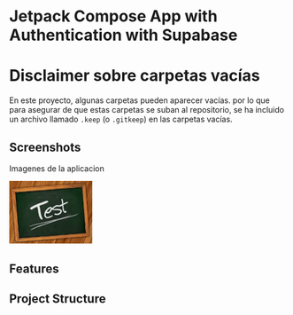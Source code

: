# Jetpack Compose App with Authentication with Supabase


# Disclaimer sobre carpetas vacías

En este proyecto, algunas carpetas pueden aparecer vacías. 
por lo que para asegurar de que estas carpetas se suban al repositorio, 
se ha incluido un archivo llamado `.keep` (o `.gitkeep`) en las carpetas vacías.


## Screenshots

Imagenes de la aplicacion 


<div align="left">
  <img src="docs/screenshots/test_prueba.jpg" width="150">
</div>



## Features


## Project Structure
